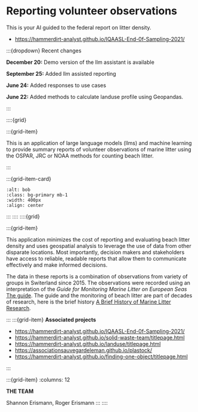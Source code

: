 # Reporting volunteer observations

This is your AI guided to the federal report on litter density. 

* https://hammerdirt-analyst.github.io/IQAASL-End-0f-Sampling-2021/

:::{dropdown} Recent changes

__December 20:__ Demo version of the llm assistant is available

__September 25:__ Added llm assisted reporting

__June 24:__ Added responses to use cases

__June 22:__ Added methods to calculate landuse profile using Geopandas.


:::

::::{grid}

:::{grid-item}

This is an application of large language models (llms) and machine learning to provide summary reports of volunteer observations
of marine litter using the OSPAR, JRC or NOAA methods for counting beach litter. 

:::

:::{grid-item-card}

```{image} resources/hammerdirt.png
:alt: bob
:class: bg-primary mb-1
:width: 400px
:align: center
```
:::
::::
::::{grid}

:::{grid-item}


This application minimizes the cost of reporting and evaluating beach litter density and uses geospatial analysis to leverage
the use of data from other disparate locations. Most importantly, decision makers and stakeholders have access to reliable, 
readable reports that allow them to communicate effectively and make informed decisions. 

The data in these reports is a combination of observations from variety of groups in Switerland since 2015. The observations were recorded using an interpretation of the _Guide for Monitoring Marine Litter on European Seas_ [The guide](https://mcc.jrc.ec.europa.eu/main/dev.py?N=41&O=439&titre_chap=TG%20Litter&titre_page=Guidance%20for%20the%20Monitoring%20of%20Marine%20Litter). The guide and the monitoring of beach litter are part of decades of research, here is the brief history [A Brief History of Marine Litter Research](https://link.springer.com/chapter/10.1007/978-3-319-16510-3_1).

:::
:::{grid-item}
__Associated projects__

* https://hammerdirt-analyst.github.io/IQAASL-End-0f-Sampling-2021/
* https://hammerdirt-analyst.github.io/solid-waste-team/titlepage.html
* https://hammerdirt-analyst.github.io/landuse/titlepage.html
* https://associationsauvegardeleman.github.io/plastock/
* https://hammerdirt-analyst.github.io/finding-one-object/titlepage.html


:::

:::{grid-item}
:columns: 12

__THE TEAM__

Shannon Erismann, Roger Erismann
:::
::::
